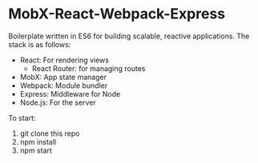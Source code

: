 # MobX-React-Webpack-Express
Boilerplate written in ES6 for building scalable, reactive applications. The stack is as follows:


- React: For rendering views
  - React Router: for managing routes
- MobX: App state manager
- Webpack: Module bundler
- Express: Middleware for Node
- Node.js: For the server


To start:
1. git clone this repo
2. npm install
3. npm start

